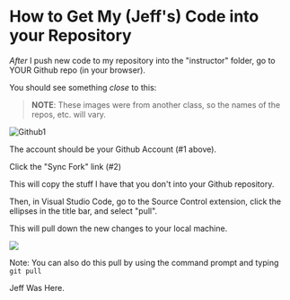# How to Get My (Jeff's) Code into your Repository

_After_ I push new code to my repository into the "instructor" folder, go to YOUR Github repo (in your browser).

You should see something _close_ to this:

> **NOTE**: These images were from another class, so the names of the repos, etc. will vary.

![Github1](./images/gh1.png)

The account should be your Github Account (#1 above).

Click the "Sync Fork" link (#2)

This will copy the stuff I have that you don't into your Github repository.

Then, in Visual Studio Code, go to the Source Control extension, click the ellipses in the title bar, and select "pull".

This will pull down the new changes to your local machine.

![](./images/gh2.png)

Note: You can also do this pull by using the command prompt and typing `git pull`


Jeff Was Here.
